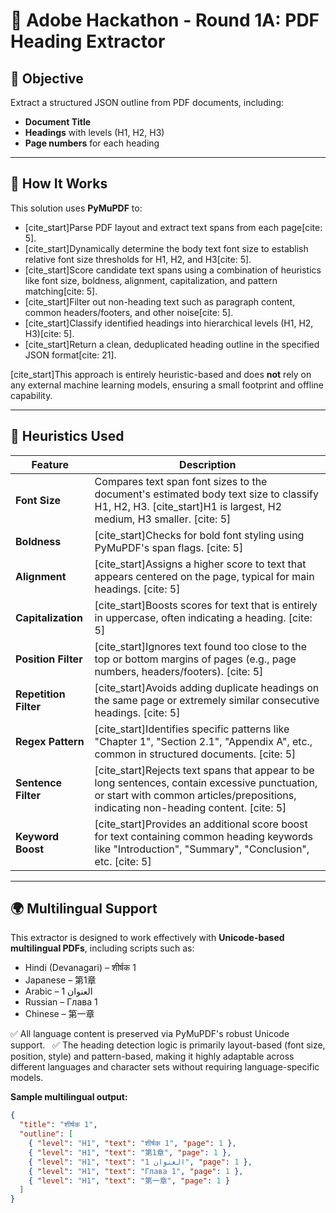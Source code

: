 # 🧠 Adobe Hackathon - Round 1A: PDF Heading Extractor

## 📌 Objective

Extract a structured JSON outline from PDF documents, including:
- **Document Title**
- **Headings** with levels (H1, H2, H3)
- **Page numbers** for each heading

---

## 🔧 How It Works

This solution uses **PyMuPDF** to:
- [cite_start]Parse PDF layout and extract text spans from each page[cite: 5].
- [cite_start]Dynamically determine the body text font size to establish relative font size thresholds for H1, H2, and H3[cite: 5].
- [cite_start]Score candidate text spans using a combination of heuristics like font size, boldness, alignment, capitalization, and pattern matching[cite: 5].
- [cite_start]Filter out non-heading text such as paragraph content, common headers/footers, and other noise[cite: 5].
- [cite_start]Classify identified headings into hierarchical levels (H1, H2, H3)[cite: 5].
- [cite_start]Return a clean, deduplicated heading outline in the specified JSON format[cite: 21].

[cite_start]This approach is entirely heuristic-based and does **not** rely on any external machine learning models, ensuring a small footprint and offline capability.

---

## 🧠 Heuristics Used

| Feature           | Description                                                                     |
|-------------------|---------------------------------------------------------------------------------|
| **Font Size** | Compares text span font sizes to the document's estimated body text size to classify H1, H2, H3. [cite_start]H1 is largest, H2 medium, H3 smaller. [cite: 5]             |
| **Boldness** | [cite_start]Checks for bold font styling using PyMuPDF's span flags. [cite: 5]                             |
| **Alignment** | [cite_start]Assigns a higher score to text that appears centered on the page, typical for main headings. [cite: 5]          |
| **Capitalization**| [cite_start]Boosts scores for text that is entirely in uppercase, often indicating a heading. [cite: 5]        |
| **Position Filter**| [cite_start]Ignores text found too close to the top or bottom margins of pages (e.g., page numbers, headers/footers). [cite: 5] |
| **Repetition Filter**| [cite_start]Avoids adding duplicate headings on the same page or extremely similar consecutive headings. [cite: 5]    |
| **Regex Pattern** | [cite_start]Identifies specific patterns like "Chapter 1", "Section 2.1", "Appendix A", etc., common in structured documents. [cite: 5] |
| **Sentence Filter**| [cite_start]Rejects text spans that appear to be long sentences, contain excessive punctuation, or start with common articles/prepositions, indicating non-heading content. [cite: 5] |
| **Keyword Boost** | [cite_start]Provides an additional score boost for text containing common heading keywords like "Introduction", "Summary", "Conclusion", etc. [cite: 5] |


---

## 🌍 Multilingual Support

This extractor is designed to work effectively with **Unicode-based multilingual PDFs**, including scripts such as:

-   Hindi (Devanagari) – शीर्षक 1
-   Japanese – 第1章
-   Arabic – العنوان 1
-   Russian – Глава 1
-   Chinese – 第一章

✅ All language content is preserved via PyMuPDF's robust Unicode support.  
✅ The heading detection logic is primarily layout-based (font size, position, style) and pattern-based, making it highly adaptable across different languages and character sets without requiring language-specific models.

**Sample multilingual output:**
```json
{
  "title": "शीर्षक 1",
  "outline": [
    { "level": "H1", "text": "शीर्षक 1", "page": 1 },
    { "level": "H1", "text": "第1章", "page": 1 },
    { "level": "H1", "text": "العنوان 1", "page": 1 },
    { "level": "H1", "text": "Глава 1", "page": 1 },
    { "level": "H1", "text": "第一章", "page": 1 }
  ]
}